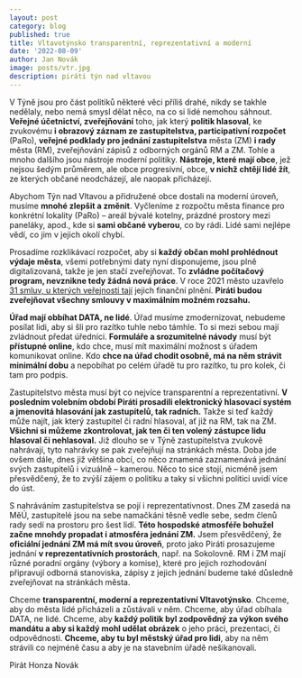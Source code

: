 ```yaml
---
layout: post
category: blog
published: true
title: Vltavotýnsko transparentní, reprezentativní a moderní
date: '2022-08-09'
author: Jan Novák
image: posts/vtr.jpg
description: piráti týn nad vltavou
---
```

V Týně jsou pro část politiků některé věci příliš drahé, nikdy se takhle nedělaly, nebo nemá smysl dělat něco, na co si lidé nemohou sáhnout. **Veřejné účetnictví, zveřejňování** toho, jak který **politik hlasoval**, ke zvukovému **i obrazový záznam ze zastupitelstva, participativní rozpočet** (PaRo), **veřejné podklady pro jednání zastupitelstva** města (ZM) **i rady** města (RM), zveřejňování zápisů z odborných orgánů RM a ZM. Tohle a mnoho dalšího jsou nástroje moderní politiky. **Nástroje, které mají obce**, jež nejsou šedým průměrem, ale obce progresivní, obce, **v nichž chtějí lidé žít**, ze kterých občané neodcházejí, ale naopak přicházejí.

Abychom Týn nad Vltavou a přidružené obce dostali na moderní úroveň, musíme **mnohé zlepšit a změnit**. Vyčleníme z rozpočtu města finance pro konkrétní lokality (PaRo) – areál bývalé kotelny, prázdné prostory mezi paneláky, apod., kde si **sami občané vyberou**, co by rádi. Lidé sami nejlépe vědí, co jim v jejich okolí chybí. 

Prosadíme rozklikávací rozpočet, aby si **každý občan mohl prohlédnout výdaje města**, všemi potřebnými daty nyní disponujeme, jsou plně digitalizovaná, takže je jen stačí zveřejňovat. To **zvládne počítačový program, nevznikne tedy žádná nová práce**. V roce 2021 město uzavřelo [31 smluv, u kterých veřejnosti tají](https://www.hlidacstatu.cz/HledatSmlouvy?Q=ico%3A00245585+AND+\(+hint.skrytaCena%3A1+\)+AND+datumUzavreni%3A%5B2021-01-01+TO+2022-01-01%7D) jejich finanční plnění. **Piráti budou zveřejňovat všechny smlouvy v maximálním možném rozsahu.**  

**Úřad mají obbíhat DATA, ne lidé**. Úřad musíme zmodernizovat, nebudeme posílat lidi, aby si šli pro razítko tuhle nebo támhle. To si mezi sebou mají zvládnout předat úředníci. **Formuláře a srozumitelné návody** musí být **přístupné online**, kdo chce, musí mít maximální možnost s úřadem komunikovat online. Kdo **chce na úřad chodit osobně, má na něm strávit minimální dobu** a nepobíhat po celém úřadě tu pro razítko, tu pro kolek, či tam pro podpis.

Zastupitelstvo města musí být co nejvíce transparentní a reprezentativní. **V posledním volebním období Piráti prosadili elektronický hlasovací systém a jmenovitá hlasování jak zastupitelů, tak radních.** Takže si teď každý může najít, jak který zastupitel či radní hlasoval, ať již na RM, tak na ZM. **Všichni si můžeme zkontrolovat, jak ten či ten volený zástupce lidu hlasoval či nehlasoval.** Již dlouho se v Týně zastupitelstva zvukově nahrávají, tyto nahrávky se pak zveřejňují na stránkách města. Doba jde ovšem dále, dnes již většina obcí, co něco znamená zaznamenává jednání svých zastupitelů i vizuálně – kamerou. Něco to sice stojí, nicméně jsem přesvědčený, že to zvýší zájem o politiku a taky si všichni politici uvidí více do úst. 

S nahráváním zastupitelstva se pojí i reprezentativnost. Dnes ZM zasedá na MěÚ, zastupitelé jsou na sebe namačkáni těsně vedle sebe, sedm členů rady sedí na prostoru pro šest lidí. **Této hospodské atmosféře bohužel začne mnohdy propadat i atmosféra jednání ZM.** Jsem přesvědčený, že **oficiální jednání ZM má mít svou úroveň**, proto jako Piráti prosazujeme jednání **v reprezentativních prostorách**, např. na Sokolovně. 
RM i ZM mají různé poradní orgány (výbory a komise), které pro jejich rozhodování připravují odborná stanoviska, zápisy z jejich jednání budeme také důsledně zveřejňovat na stránkách města.

Chceme **transparentní, moderní a reprezentativní Vltavotýnsko**. Chceme, aby do města lidé přicházeli a zůstávali v něm. Chceme, aby úřad obíhala DATA, ne lidé. Chceme, aby **každý politik byl zodpovědný za výkon svého mandátu a aby si každý mohl udělat obrázek** o jeho práci, prezentaci, či odpovědnosti. **Chceme, aby tu byl městský úřad pro lidi**, aby na něm strávili co nejméně času a aby je na stavebním úřadě nešikanovali. 

Pirát Honza Novák

